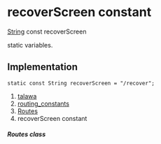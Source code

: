 
<div>

# recoverScreen constant

</div>


[String](https://api.flutter.dev/flutter/dart-core/String-class.html)
const recoverScreen



static variables.



## Implementation

``` language-dart
static const String recoverScreen = "/recover";
```







1.  [talawa](../../index.html)
2.  [routing_constants](../../constants_routing_constants/)
3.  [Routes](../../constants_routing_constants/Routes-class.html)
4.  recoverScreen constant

##### Routes class







